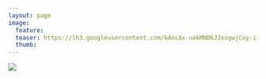 ```yaml
---
layout: page
image:
  feature:
  teaser: https://lh3.googleusercontent.com/kAncAx-uakMND6JJxvgwjCoy-iitGVj7JxySF4J37q0=w245
  thumb:
---
```


[![](https://lh3.googleusercontent.com/FbDd1gdj6t80aQzzAAfx89TLetDAN-mB33kdYNVG6FE=w800)](https://lh3.googleusercontent.com/FbDd1gdj6t80aQzzAAfx89TLetDAN-mB33kdYNVG6FE=s0)
